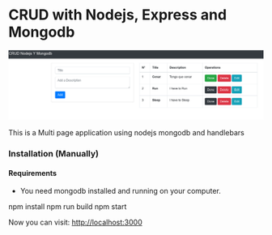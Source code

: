 # CRUD with Nodejs, Express and Mongodb

![](docs/screenshot.png)

This is a Multi page application using nodejs mongodb and handlebars

### Installation (Manually)

#### Requirements

* You need mongodb installed and running on your computer.

npm install
npm run build
npm start

Now you can visit: <a target="_blank" href="http://localhost:3000">http://localhost:3000</a>


